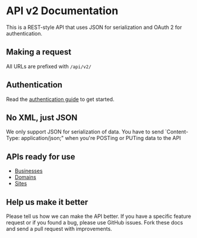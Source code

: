 API v2 Documentation
===

This is a REST-style API that uses JSON for serialization and OAuth 2 for authentication.

Making a request
----------------

All URLs are prefixed with `/api/v2/`

Authentication
--------------

Read the [authentication guide](https://github.com/devhub/api/blob/master/sections/authentication.md) to get started.

No XML, just JSON
-----------------

We only support JSON for serialization of data. You have to send `Content-Type: application/json;" when you're POSTing or PUTing data to the API

APIs ready for use
-----------------

* [Businesses](https://github.com/devhub/api/blob/master/sections/businesses.md)
* [Domains](https://github.com/devhub/api/blob/master/sections/domains.md)
* [Sites](https://github.com/devhub/api/blob/master/sections/sites.md)

Help us make it better
----------------------

Please tell us how we can make the API better. If you have a specific feature request or if you found a bug, please use GitHub issues. Fork these docs and send a pull request with improvements.